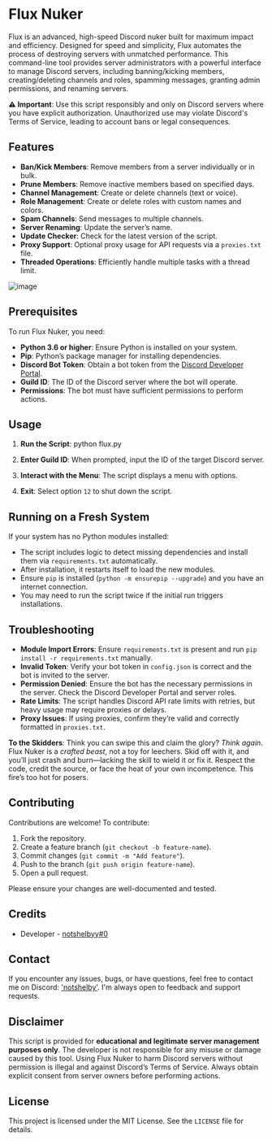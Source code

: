 # Flux Nuker

Flux is an advanced, high-speed Discord nuker built for maximum impact and efficiency. Designed for speed and simplicity, Flux automates the process of destroying servers with unmatched performance. This command-line tool provides server administrators with a powerful interface to manage Discord servers, including banning/kicking members, creating/deleting channels and roles, spamming messages, granting admin permissions, and renaming servers.

**⚠️ Important**: Use this script responsibly and only on Discord servers where you have explicit authorization. Unauthorized use may violate Discord's Terms of Service, leading to account bans or legal consequences.

## Features

- **Ban/Kick Members**: Remove members from a server individually or in bulk.
- **Prune Members**: Remove inactive members based on specified days.
- **Channel Management**: Create or delete channels (text or voice).
- **Role Management**: Create or delete roles with custom names and colors.
- **Spam Channels**: Send messages to multiple channels.
- **Server Renaming**: Update the server’s name.
- **Update Checker**: Check for the latest version of the script.
- **Proxy Support**: Optional proxy usage for API requests via a `proxies.txt` file.
- **Threaded Operations**: Efficiently handle multiple tasks with a thread limit.

![image](https://github.com/user-attachments/assets/09b351f3-6305-413b-879f-ad6642702856)

## Prerequisites

To run Flux Nuker, you need:
- **Python 3.6 or higher**: Ensure Python is installed on your system.
- **Pip**: Python’s package manager for installing dependencies.
- **Discord Bot Token**: Obtain a bot token from the [Discord Developer Portal](https://discord.com/developers/applications).
- **Guild ID**: The ID of the Discord server where the bot will operate.
- **Permissions**: The bot must have sufficient permissions to perform actions.

## Usage

1. **Run the Script**: python flux.py
   
2. **Enter Guild ID**: When prompted, input the ID of the target Discord server.

3. **Interact with the Menu**: The script displays a menu with options.

4. **Exit**: Select option `12` to shut down the script.

## Running on a Fresh System

If your system has no Python modules installed:
- The script includes logic to detect missing dependencies and install them via `requirements.txt` automatically.
- After installation, it restarts itself to load the new modules.
- Ensure `pip` is installed (`python -m ensurepip --upgrade`) and you have an internet connection.
- You may need to run the script twice if the initial run triggers installations.

## Troubleshooting

- **Module Import Errors**: Ensure `requirements.txt` is present and run `pip install -r requirements.txt` manually.
- **Invalid Token**: Verify your bot token in `config.json` is correct and the bot is invited to the server.
- **Permission Denied**: Ensure the bot has the necessary permissions in the server. Check the Discord Developer Portal and server roles.
- **Rate Limits**: The script handles Discord API rate limits with retries, but heavy usage may require proxies or delays.
- **Proxy Issues**: If using proxies, confirm they’re valid and correctly formatted in `proxies.txt`.

**To the Skidders**: Think you can swipe this and claim the glory? *Think again*. Flux Nuker is a *crafted beast*, not a toy for leechers. Skid off with it, and you’ll just crash and burn—lacking the skill to wield it or fix it. Respect the code, credit the source, or face the heat of your own incompetence. This fire’s too hot for posers.

## Contributing

Contributions are welcome! To contribute:
1. Fork the repository.
2. Create a feature branch (`git checkout -b feature-name`).
3. Commit changes (`git commit -m "Add feature"`).
4. Push to the branch (`git push origin feature-name`).
5. Open a pull request.

Please ensure your changes are well-documented and tested.

## Credits

- Developer - [notshelbyy#0]("https://discord.com/users/452082030180565002")

## Contact
If you encounter any issues, bugs, or have questions, feel free to contact me on Discord: ['notshelby']("https://discord.com/users/452082030180565002"). I'm always open to feedback and support requests.


## Disclaimer

This script is provided for **educational and legitimate server management purposes only**. The developer is not responsible for any misuse or damage caused by this tool. Using Flux Nuker to harm Discord servers without permission is illegal and against Discord’s Terms of Service. Always obtain explicit consent from server owners before performing actions.

## License

This project is licensed under the MIT License. See the `LICENSE` file for details.
